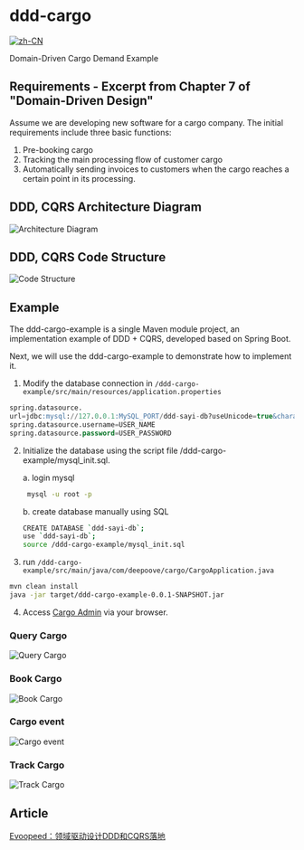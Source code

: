# ddd-cargo

[![zh-CN](https://img.shields.io/badge/lang-zh--CN-red.svg)](https://github.com/Argentum11/ddd-cargo/blob/master/README.zh-CN.md)

Domain-Driven Cargo Demand Example

## Requirements - Excerpt from Chapter 7 of "Domain-Driven Design"

Assume we are developing new software for a cargo company. The initial requirements include three basic functions:

1. Pre-booking cargo
2. Tracking the main processing flow of customer cargo
3. Automatically sending invoices to customers when the cargo reaches a certain point in its processing.

## DDD, CQRS Architecture Diagram

![Architecture Diagram](./ddd.png)

## DDD, CQRS Code Structure

![Code Structure](./ddd_package.png)

## Example

The ddd-cargo-example is a single Maven module project, an implementation example of DDD + CQRS, developed based on Spring Boot.

Next, we will use the ddd-cargo-example to demonstrate how to implement it.

1. Modify the database connection in `/ddd-cargo-example/src/main/resources/application.properties`

```SQL
spring.datasource.
url=jdbc:mysql://127.0.0.1:MySQL_PORT/ddd-sayi-db?useUnicode=true&characterEncoding=UTF-8
spring.datasource.username=USER_NAME
spring.datasource.password=USER_PASSWORD
```

2. Initialize the database using the script file /ddd-cargo-example/mysql_init.sql.

    a. login mysql

    ```bash
     mysql -u root -p
     ```

    b. create database manually using SQL

    ```bash
    CREATE DATABASE `ddd-sayi-db`;
    use `ddd-sayi-db`;
    source /ddd-cargo-example/mysql_init.sql
    ```

3. run `/ddd-cargo-example/src/main/java/com/deepoove/cargo/CargoApplication.java`
  
  ```bash
  mvn clean install
  java -jar target/ddd-cargo-example-0.0.1-SNAPSHOT.jar
  ```

4. Access [Cargo Admin](http://127.0.0.1:8077/index.html) via your browser.

### Query Cargo

![Query Cargo](./cargo_home.png)

### Book Cargo

![Book Cargo](./cargo_book.png)

### Cargo event

![Cargo event](./cargo_event.png)

### Track Cargo

![Track Cargo](./cargo_track.png)

## Article

[Evoopeed：领域驱动设计DDD和CQRS落地](https://mp.weixin.qq.com/s/R-jBnPhWJHs7J-4CETV88A)

